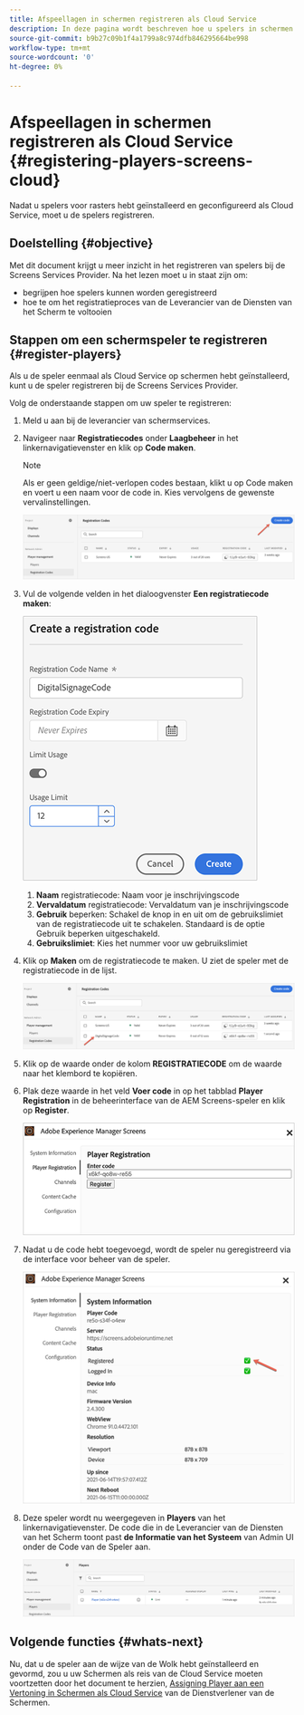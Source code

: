 ```yaml
---
title: Afspeellagen in schermen registreren als Cloud Service
description: In deze pagina wordt beschreven hoe u spelers in schermen kunt registreren als Cloud Service.
source-git-commit: b9b27c09b1f4a1799a8c974dfb846295664be998
workflow-type: tm+mt
source-wordcount: '0'
ht-degree: 0%

---
```



# Afspeellagen in schermen registreren als Cloud Service {#registering-players-screens-cloud}

Nadat u spelers voor rasters hebt geïnstalleerd en geconfigureerd als Cloud Service, moet u de spelers registreren.

## Doelstelling {#objective}

Met dit document krijgt u meer inzicht in het registreren van spelers bij de Screens Services Provider. Na het lezen moet u in staat zijn om:

* begrijpen hoe spelers kunnen worden geregistreerd
* hoe te om het registratieproces van de Leverancier van de Diensten van het Scherm te voltooien

## Stappen om een schermspeler te registreren {#register-players}

Als u de speler eenmaal als Cloud Service op schermen hebt geïnstalleerd, kunt u de speler registreren bij de Screens Services Provider.

Volg de onderstaande stappen om uw speler te registreren:

1. Meld u aan bij de leverancier van schermservices.

1. Navigeer naar **Registratiecodes** onder **Laagbeheer** in het linkernavigatievenster en klik op **Code maken**.

   >[!NOTE]
   >Als er geen geldige/niet-verlopen codes bestaan, klikt u op Code maken en voert u een naam voor de code in. Kies vervolgens de gewenste vervalinstellingen.

   ![afbeelding](/help/screens-cloud/assets/player/register-player1.png)

1. Vul de volgende velden in het dialoogvenster **Een registratiecode maken**:

   ![afbeelding](/help/screens-cloud/assets/player/register-player2.png)

   1. **Naam** registratiecode: Naam voor je inschrijvingscode
   1. **Vervaldatum** registratiecode: Vervaldatum van je inschrijvingscode
   1. **Gebruik** beperken: Schakel de knop in en uit om de gebruikslimiet van de registratiecode uit te schakelen. Standaard is de optie Gebruik beperken uitgeschakeld.
   1. **Gebruikslimiet**: Kies het nummer voor uw gebruikslimiet

1. Klik op **Maken** om de registratiecode te maken. U ziet de speler met de registratiecode in de lijst.

   ![afbeelding](/help/screens-cloud/assets/player/register-player3.png)

1. Klik op de waarde onder de kolom **REGISTRATIECODE** om de waarde naar het klembord te kopiëren.

1. Plak deze waarde in het veld **Voer code** in op het tabblad **Player Registration** in de beheerinterface van de AEM Screens-speler en klik op **Register**.

   ![afbeelding](/help/screens-cloud/assets/player/register-player4.png)


1. Nadat u de code hebt toegevoegd, wordt de speler nu geregistreerd via de interface voor beheer van de speler.

   ![afbeelding](/help/screens-cloud/assets/player/register-player5.png)

1. Deze speler wordt nu weergegeven in **Players** van het linkernavigatievenster. De code die in de Leverancier van de Diensten van het Scherm toont past **de Informatie van het Systeem** van Admin UI onder de Code van de Speler aan.

   ![afbeelding](/help/screens-cloud/assets/player/register-player6.png)

## Volgende functies {#whats-next}

Nu, dat u de speler aan de wijze van de Wolk hebt geïnstalleerd en gevormd, zou u uw Schermen als reis van de Cloud Service moeten voortzetten door het document te herzien, [Assigning Player aan een Vertoning in Schermen als Cloud Service](/help/screens-cloud/managing-players-registration/assigning-player-display.md) van de Dienstverlener van de Schermen.